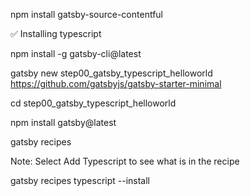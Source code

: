 npm install gatsby-source-contentful

✅ Installing typescript

npm install -g gatsby-cli@latest

gatsby new step00_gatsby_typescript_helloworld https://github.com/gatsbyjs/gatsby-starter-minimal

cd step00_gatsby_typescript_helloworld

npm install gatsby@latest

gatsby recipes

Note: Select Add Typescript to see what is in the recipe

gatsby recipes typescript --install


